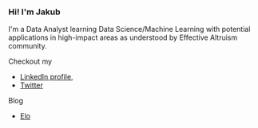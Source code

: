 ### Hi! I'm Jakub
I'm a Data Analyst learning Data Science/Machine Learning with potential applications in high-impact areas as understood by Effective Altruism community.

Checkout my
- [LinkedIn profile](https://www.linkedin.com/in/jknowak/),
- [Twitter](https://twitter.com/jknowak)

Blog 
- [Elo](/posts/elo)
